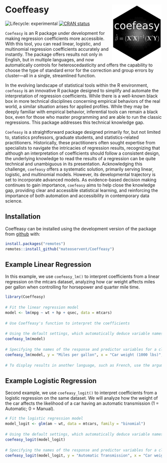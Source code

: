 
<!-- README.md is generated from README.Rmd. Please edit that file -->

# Coeffeasy <img src="man/figures/coefeasy_logo.png" width="160px" align="right"/>

<!-- badges: start -->

![Lifecycle:
experimental](https://img.shields.io/badge/lifecycle-experimental-orange.svg)
[![CRAN
status](https://www.r-pkg.org/badges/version/Coeffeasy)](https://CRAN.R-project.org/package=Coeffeasy)
<!-- badges: end -->

`Coefeasy` is an R package under development for making regression
coefficients more accessible. With this tool, you can read linear,
logistic, and multinomial regression coefficients accurately and
instantly. The package offers results not only in English, but in
multiple languages, and now automatically controls for
heteroscedasticity and offers the capability to choose the type of
standard error for the correction and group errors by cluster—all in a
single, streamlined function.

In the evolving landscape of statistical tools within the R environment,
`coefeasy` is an innovative R package designed to simplify and automate
the interpretation of regression coefficients. While there is a
well-known black box in more technical disciplines concerning empirical
behaviors of the real world, a similar situation arises for applied
profiles. While they may be deeply familiar with empirical behavior,
inferential tools can remain a black box, even for those who master
programming and are able to run the classic regressions. This package
addresses this technical knowledge gap.

`Coefeasy` is a straightforward package designed primarily for, but not
limited to, statistics professors, graduate students, and
statistics-related practitioners. Historically, these practitioners
often sought expertise from specialists to navigate the intricacies of
regression results, recognizing that although an interpretation of
coefficients should follow a consistent design, the underlying knowledge
to read the results of a regression can be quite technical and
unambiguous in its presentation. Acknowledging this challenge,
`coefeasy` offers a systematic solution, primarily serving linear,
logistic, and multinomial models. However, its developmental trajectory
is set to incorporate advanced models. As evidence-based decision making
continues to gain importance, `coefeasy` aims to help close the
knowledge gap, providing clear and accessible statistical learning, and
reinforcing the importance of both automation and accessibility in
contemporary data science.

## Installation

Coeffeasy can be installed using the development version of the package
from [github](https://github.com/your_github_username/Coeffeasy) with:

``` r
install.packages("remotes")
remotes::install_github("mateoservent/Coeffeasy")
```

## Example Linear Regression

In this example, we use `coefeasy_lm()` to interpret coefficients from a
linear regression on the mtcars dataset, analyzing how car weight
affects miles per gallon when controlling for horsepower and quarter
mile time.

``` r
library(Coeffeasy)

# Fit the linear regression model
model <- lm(mpg ~ wt + hp + qsec, data = mtcars)

# Use Coeffeasy's function to interpret the coefficients

# Using the default settings, which automatically deduce variable names and use an alpha of 0.05
coefeasy_lm(model) 

# Specifying the names of the response and predictor variables for a clearer interpretation, adjusting the significance level, and selecting a longer, more descriptive result
coefeasy_lm(model, y = "Miles per gallon", x = "Car weight (1000 lbs)", alpha = 0.01, short = F) 

# To display results in another language, such as French, use the argument 'language="fr"' (beta).
```

## Example Logistic Regression

Second example, we use `coefeasy_logit()` to interpret coefficients from
a logistic regression on the same dataset. We will analyze how the
weight of the car affects the likelihood of a car having an automatic
transmission (1 = Automatic; 0 = Manual).

``` r
# Fit the logistic regression model
model_logit <- glm(am ~ wt, data = mtcars, family = "binomial")

# Using the default settings, which automatically deduce variable names and use an alpha of 0.05
coefeasy_logit(model_logit) 

# Specifying the names of the response and predictor variables for a clearer interpretation, and adjusting the significance level
coefeasy_logit(model_logit, y = "Automatic Transmission", x = "Car weight (1000 lbs)", alpha = 0.01) 
```
